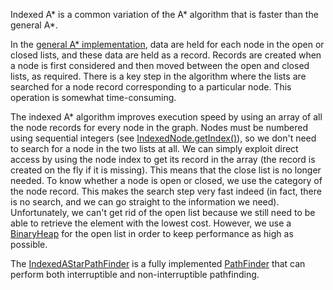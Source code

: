 Indexed A* is a common variation of the A* algorithm that is faster than the general A*.

In the [general A* implementation](https://github.com/libgdx/gdx-ai/wiki/A*#pseudocode), data are held for each node in the open or closed lists, and these data are held as a record. Records are created when a node is first considered and then moved between the open and closed lists, as required. There is a key step in the algorithm where the lists are searched for a node record corresponding to a particular node. This operation is somewhat time-consuming.

The indexed A* algorithm improves execution speed by using an array of all the node records for every node in the graph. Nodes must be numbered using sequential integers (see [IndexedNode.getIndex()](http://libgdx.badlogicgames.com/gdx-ai/docs/com/badlogic/gdx/ai/pfa/indexed/IndexedNode.html#getIndex--)), so we don't need to search for a node in the two lists at all. We can simply exploit direct access by using the node index to get its record in the array (the record is created on the fly if it is missing). This means that the close list is no longer needed. To know whether a node is open or closed, we use the category of the node record. This makes the search step very fast indeed (in fact, there is no search, and we can go straight to the information we need). Unfortunately, we can't get rid of the open list because we still need to be able to retrieve the element with the lowest cost. However, we use a [BinaryHeap](http://libgdx.badlogicgames.com/nightlies/docs/api/com/badlogic/gdx/utils/BinaryHeap.html) for the open list in order to keep performance as high as possible.

The [IndexedAStarPathFinder](http://libgdx.badlogicgames.com/gdx-ai/docs/com/badlogic/gdx/ai/pfa/indexed/IndexedAStarPathFinder.html) is a fully implemented [PathFinder](http://libgdx.badlogicgames.com/gdx-ai/docs/com/badlogic/gdx/ai/pfa/PathFinder.html) that can perform both interruptible and non-interruptible pathfinding.